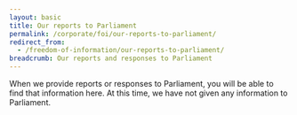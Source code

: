 ```yaml
---
layout: basic
title: Our reports to Parliament
permalink: /corporate/foi/our-reports-to-parliament/
redirect_from:
  - /freedom-of-information/our-reports-to-parliament/
breadcrumb: Our reports and responses to Parliament
---
```

When we provide reports or responses to Parliament, you will be able to find that information here. At this time, we have not given any information to Parliament.
